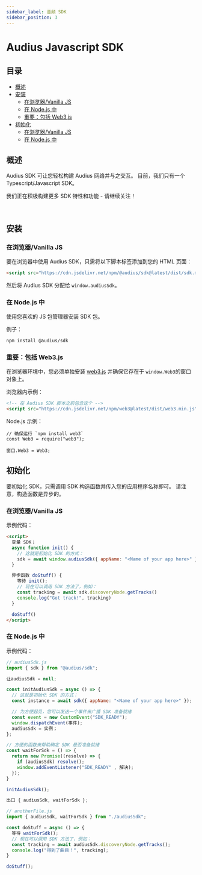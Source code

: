 ```yaml
---
sidebar_label: 音频 SDK
sidebar_position: 3
---
```


# Audius Javascript SDK

## 目录
- [概述](#overview)
- [安装](#installation)
  - [在浏览器/Vanilla JS](#in-the-browservanilla-js)
  - [在 Node.js 中](#in-nodejs)
  - [重要：包括 Web3.js](#important-include-web3js)
- [初始化](#initialization)
  - [在浏览器/Vanilla JS](#in-the-browservanilla-js-1)
  - [在 Node.js 中](#in-nodejs-1)

## 概述

Audius SDK 可让您轻松构建 Audius 网络并与之交互。 目前，我们只有一个 Typescript/Javascript SDK。

我们正在积极构建更多 SDK 特性和功能 - 请继续关注！

<br />

## 安装

### 在浏览器/Vanilla JS

要在浏览器中使用 Audius SDK，只需将以下脚本标签添加到您的 HTML 页面：

```html
<script src="https://cdn.jsdelivr.net/npm/@audius/sdk@latest/dist/sdk.min.js"></script>
```

然后将 Audius SDK 分配给 `window.audiusSdk`。

### 在 Node.js 中

使用您喜欢的 JS 包管理器安装 SDK 包。

例子：

```bash
npm install @audius/sdk
```

### 重要：包括 Web3.js

在浏览器环境中，您必须单独安装 [web3.js](https://github.com/ChainSafe/web3.js) 并确保它存在于 `window.Web3`的窗口对象上。

浏览器内示例：

```HTML
<!-- 在 Audius SDK 脚本之前包含这个 -->
<script src="https://cdn.jsdelivr.net/npm/web3@latest/dist/web3.min.js"></script>
```

Node.js 示例：

```JS
// 确保运行 `npm install web3`
const Web3 = require("web3");

窗口.Web3 = Web3;
```

## 初始化

要初始化 SDK，只需调用 SDK 构造函数并传入您的应用程序名称即可。 请注意，构造函数是异步的。

### 在浏览器/Vanilla JS

示例代码：

```HTML
<script>
  变量 SDK；
  async function init() {
    // 这就是初始化 SDK 的方式：
    sdk = await window.audiusSdk({ appName: "<Name of your app here>" });
  }

  异步函数 doStuff() {
    等待 init();
    // 现在可以调用 SDK 方法了，例如：
    const tracking = await sdk.discoveryNode.getTracks()
    console.log("Got track!", tracking)
  }

  doStuff()
</script>
```

### 在 Node.js 中

示例代码：

```Javascript
// audiusSdk.js
import { sdk } from "@audius/sdk";

让audiusSdk = null;

const initAudiusSdk = async () => {
  // 这就是初始化 SDK 的方式：
  const instance = await sdk({ appName: "<Name of your app here>" });

  // 为方便起见，您可以发送一个事件来广播 SDK 准备就绪
  const event = new CustomEvent("SDK_READY");
  window.dispatchEvent(事件);
  audiusSdk = 实例；
};

// 方便的函数来帮助确定 SDK 是否准备就绪
const waitForSdk = () => {
  return new Promise((resolve) => {
    if (audiusSdk) resolve();
    window.addEventListener("SDK_READY" , 解决);
  });
}

initAudiusSdk();

出口 { audiusSdk, waitForSdk };
```

```Javascript
// anotherFile.js
import { audiusSdk, waitForSdk } from "./audiusSdk";

const doStuff = async () => {
  等待 waitForSdk();
  // 现在可以调用 SDK 方法了，例如：
  const tracking = await audiusSdk.discoveryNode.getTracks();
  console.log("得到了曲目！", tracking);
}

doStuff();
```
